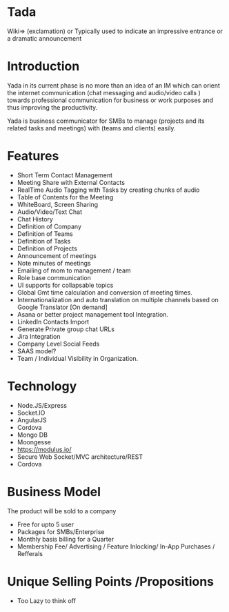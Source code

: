 Tada
====
Wiki=> (exclamation) or Typically used to indicate an impressive entrance or a dramatic announcement

Introduction
==============

Yada in its current phase is no more than an idea of an IM which can orient the  internet communication (chat messaging and audio/video calls ) towards professional communication for business or work purposes and thus improving the productivity.

Yada is business communicator for SMBs to manage (projects and its related tasks and meetings) with (teams and clients) easily.


Features
==========

*  Short Term Contact Management
*  Meeting Share with External Contacts
*  RealTime Audio Tagging with Tasks by creating chunks of audio
*  Table of Contents for the Meeting
*  WhiteBoard, Screen Sharing
*  Audio/Video/Text Chat
*  Chat History 
*  Definition of Company
*  Definition of Teams  
*  Definition of Tasks
*  Definition of Projects
*  Announcement of meetings
*  Note minutes of meetings
*  Emailing of mom to management / team
*  Role base communication
*  UI supports for collapsable topics  
*  Global Gmt time calculation and conversion of meeting times.
*  Internationalization and auto translation on multiple channels based on Google Translator [On demand]
*  Asana or better project management tool Integration. 
*  LinkedIn Contacts Import
*  Generate Private group chat URLs
*  Jira Integration
*  Company Level Social Feeds
*  SAAS model?
*  Team / Individual Visibility in Organization.


Technology
===========
*  Node.JS/Express
*  Socket.IO
*  AngularJS
*  Cordova
*  Mongo DB
*  Moongesse
*  https://modulus.io/
*  Secure Web Socket/MVC architecture/REST
*  Cordova

Business Model
===============
The product will be sold to a company 
  - Free for upto 5 user
  - Packages for SMBs/Enterprise
  - Monthly basis billing for a Quarter
  - Membership Fee/ Advertising / Feature Inlocking/ In-App Purchases / Refferals


Unique Selling Points /Propositions
=====================================
* Too Lazy to think off
